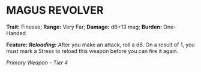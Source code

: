 ﻿---
tags:
  - Item
  - Weapon
name: 'MAGUS REVOLVER'
trait: 'Finesse'
range: 'Very Far'
damage: 'd6+13 mag'
burden: 'One-Handed'
feat_name: 'Reloading'
feat_text: 'After you make an attack, roll a d6. On a result of 1, you must mark a Stress to reload this weapon before you can fire it again.'
primary_or_secondary: 'Primary Weapon'
tier: 4
---

# MAGUS REVOLVER

**Trait:** Finesse; **Range:** Very Far; **Damage:** d6+13 mag; **Burden:** One-Handed

**Feature:** ***Reloading:*** After you make an attack, roll a d6. On a result of 1, you must mark a Stress to reload this weapon before you can fire it again.

*Primary Weapon - Tier 4*
